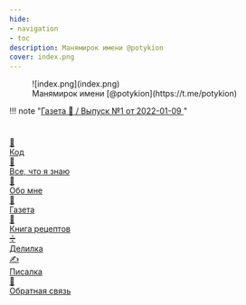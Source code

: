```yaml
---
hide:
- navigation
- toc
description: Манямирок имени @potykion
cover: index.png
---
```


<style>


</style>



<figure markdown>
  ![index.png](index.png)
  <figcaption markdown style="font-style: normal">Манямирок имени [@potykion](https://t.me/potykion)</figcaption>
</figure>

!!! note "[Газета 📰 / Выпуск №1 от 2022-01-09 ](./Gazeta/1)"

#

<div class="grid-2d">

<a href="./Code" class="link-card">
  <div class="card-icon">🔮</div>
  <div class="card-title">Код</div>
</a>
<a href="./Everything" class="link-card">
  <div class="card-icon">🚧</div>
  <div class="card-title">Все, что я знаю</div>
</a>
<a href="./n" class="link-card">
  <div class="card-icon">🧑</div>
  <div class="card-title">Обо мне</div>
</a>
<a href="./Gazeta" class="link-card">
  <div class="card-icon">📰</div>
  <div class="card-title">Газета</div>
</a>
<a href="https://potyk.notion.site/potyk/d47b6c5c807a41e2a9bb145632a20a5b" class="link-card">
  <div class="card-icon">🥘</div>
  <div class="card-title">Книга рецептов</div>
</a>

<a href="https://delilka.website.yandexcloud.net/" class="link-card">
  <div class="card-icon">➗</div>
  <div class="card-title">Делилка</div>
</a>
<a href="https://write.website.yandexcloud.net/" class="link-card">
  <div class="card-icon">✍</div>
  <div class="card-title">Писалка</div>
</a>
<a href="https://forms.gle/E79zYuiLPCeVYoJh6/" class="link-card">
  <div class="card-icon">💬</div>
  <div class="card-title">Обратная связь</div>
</a>
</div>


